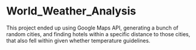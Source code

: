# World_Weather_Analysis
This project ended up using Google Maps API, generating a bunch of random cities, and finding hotels within a specific distance to those cities, that also fell within given whether temperature guidelines.
